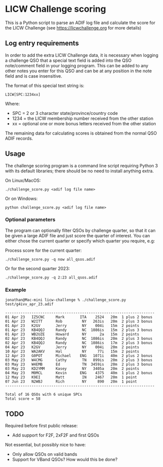 # LICW Challenge scoring
This is a Python script to parse an ADIF log file and calculate the score for the LICW Challenge (see https://licwchallenge.org for more details)

## Log entry requirements

In order to add the extra LICW Challenge data, it is necessary when logging a challenge QSO
that a special text field is added into the QSO note/comment field in your logging program.
This can be added to any other notes you enter for this QSO and can be at any position in
the note field and is case insensitive.

The format of this special text string is:

```
LICW[SPC:1234xx]
```

Where:

* SPC = 2 or 3 character state/province/country code
* 1234 = the LICW membership number received from the other station
* xx = optional one or more bonus letters received from the other station

The remaining data for calculating scores is obtained from the normal QSO ADIF records.

## Usage

The challenge scoring program is a command line script requiring Python 3 with its
default libraries; there should be no need to install anything extra.

On Linux/MacOS:

```
./challenge_score.py <adif log file name>
```

Or on Windows:

```
python challenge_score.py <adif log file name>
```

### Optional parameters

The program can optionally filter QSOs by challenge quarter, so that it can be given
a large ADIF file and just score the quarter of interest. You can either chose the
current quarter or specify which quarter you require, e.g:

Process score for the current quarter:

```
./challenge_score.py -q now all_qsos.adif
```

Or for the second quarter 2023:

```
./challenge_score.py -q 2:23 all_qsos.adif
```

### Example

```
jonathan@Mac-mini licw-challenge % ./challenge_score.py test/g4ivv_apr_23.adif

--------------------------------------------------------------------
01 Apr 23   IZ5CNC     Mark       ITA    2524   20m  1 plus 2 bonus
01 Apr 23   W2ITT      Rob         NY   263is   20m  2 plus 3 bonus
01 Apr 23   K2GV       Jerry       NY    004i   15m  2 points
01 Apr 23   KB4QQJ     Randy       NC  1086is   15m  2 plus 3 bonus
01 Apr 23   WB2UZE     Howard      NY      2a   15m  2 points
02 Apr 23   KB4QQJ     Randy       NC  1086is   20m  2 plus 3 bonus
02 Apr 23   KB4QQJ     Randy       NC  1086is   17m  2 plus 3 bonus
04 Apr 23   K2GV       Jerry       NY    004i   20m  2 points
10 Apr 23   WA2AKV     Hal         NY     77i   15m  2 points
12 Apr 23   G0POT      Michael    ENG   1071i   40m  2 plus 2 bonus
03 May 23   W4CMG      Cathy       TN   899is   20m  2 plus 3 bonus
03 May 23   W4EMB      Ed          TN  3459is   20m  2 plus 3 bonus
03 May 23   KD2YMM     Kasey       NY   3405a   20m  2 points
04 May 23   M0MCL      Kevin      ENG    4375   40m  1 plus 2 bonus
12 May 23   K9EI       Matt        IN    2467   20m  1 point
07 Jun 23   N2WBJ      Rich        NY     890   20m  1 point
--------------------------------------------------------------------

Total of 16 QSOs with 6 unique SPCs
Total score = 58
```

## TODO

Required before first public release:

* Add support for F2F, 2xF2F and first QSOs

Not essential, but possibly nice to have:

* Only allow QSOs on valid bands
* Support for VBand QSOs? How would this be done?

